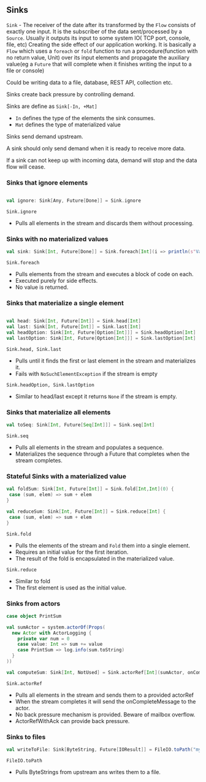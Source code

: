 ## Sinks

```Sink``` - The receiver of the date after its transformed by the ```Flow``` consists of exactly one input. It is the subscriber of the data
sent/processed by a ```Source```. Usually it outputs its input to some system IO( TCP port, console, file, etc) Creating the side effect
of our application working. It is basically a ```Flow``` which uses a ```foreach``` or ```fold``` function to run a procedure(function with 
no return value, Unit) over its input elements and propagate the auxiliary value(eg a ```Future``` that will complete when it finishes writing the input
to a file or console)

Could be writing data to a file, database, REST API, collection etc. 

Sinks create back pressure by controlling demand. 

Sinks are define as ```Sink[-In, +Mat]```

* ```In``` defines the type of the elements the sink consumes.
* ```Mat``` defines the type of materialized value


Sinks send demand upstream. 

A sink should only send demand when it is ready to receive more data. 

If a sink can not keep up with incoming data, demand will stop and the data flow will cease. 

### **Sinks that ignore elements**

```scala

val ignore: Sink[Any, Future[Done]] = Sink.ignore 

```
```Sink.ignore```
* Pulls all elements in the stream and discards them without processing. 

### **Sinks with no materialized values**

```scala
val sink: Sink[Int, Future[Done]] = Sink.foreach[Int](i => println(s"Value: $i"))

```
```Sink.foreach```
* Pulls elements from the stream and executes a block of code on each. 
* Executed purely for side effects. 
* No value is returned.

### **Sinks that materialize a single element**

```scala

val head: Sink[Int, Future[Int]] = Sink.head[Int]
val last: Sink[Int, Future[Int]] = Sink.last[Int]
val headOption: Sink[Int, Future[Option[Int]]] = Sink.headOption[Int]
val lastOption: Sink[Int, Future[Option[Int]]] = Sink.lastOption[Int]

```

```Sink.head, Sink.last```
* Pulls until it finds the first or last element in the stream and materializes it. 
* Fails with ```NoSuchElementException``` if the stream is empty

```Sink.headOption, Sink.lastOption```
* Similar to head/last except it returns ```None``` if the stream is empty. 


### **Sinks that materialize all elements**

```scala
val toSeq: Sink[Int, Future[Seq[Int]]] = Sink.seq[Int]

```

```Sink.seq```
* Pulls all elements in the stream and populates a sequence. 
* Materializes the sequence through a Future that completes when the stream completes. 

### **Stateful Sinks with a materialized value**

```scala
val foldSum: Sink[Int, Future[Int]] = Sink.fold[Int,Int](0) {
 case (sum, elem) => sum + elem 
}

val reduceSum: Sink[Int, Future[Int]] = Sink.reduce[Int] {
 case (sum, elem) => sum + elem
}
```
```Sink.fold```

* Pulls the elements of the stream and ```Fold``` them into a single element.
* Requires an initial value for the first iteration. 
* The result of the fold is encapsulated in the materialized value. 

```Sink.reduce```

* Similar to fold 
* The first element is used as the initial value. 

### **Sinks from actors**

```scala
case object PrintSum 

val sumActor = system.actorOf(Props(
  new Actor with ActorLogging {
    private var num = 0 
    case value: Int => sum += value 
    case PrintSum => log.info(sum.toString)
  }
))

val computeSum: Sink[Int, NotUsed] = Sink.actorRef[Int](sumActor, onCompleteMessage = PrintSum)

```

```Sink.actorRef```

* Pulls all elements in the stream and sends them to a provided actorRef
* When the stream completes it will send the onCompleteMessage to the actor. 
* No back pressure mechanism is provided. Beware of mailbox overflow. 
* ActorRefWithAck can provide back pressure. 


### **Sinks to files**

```scala
val writeToFile: Sink[ByteString, Future[IOResult]] = FileIO.toPath("myfile.txt")

```
```FileIO.toPath```

* Pulls ByteStrings from upstream ans writes them to a file. 


